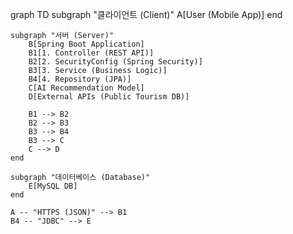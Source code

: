 graph TD
    subgraph "클라이언트 (Client)"
        A[User (Mobile App)]
    end

    subgraph "서버 (Server)"
        B[Spring Boot Application]
        B1[1. Controller (REST API)]
        B2[2. SecurityConfig (Spring Security)]
        B3[3. Service (Business Logic)]
        B4[4. Repository (JPA)]
        C[AI Recommendation Model]
        D[External APIs (Public Tourism DB)]

        B1 --> B2
        B2 --> B3
        B3 --> B4
        B3 --> C
        C --> D
    end

    subgraph "데이터베이스 (Database)"
        E[MySQL DB]
    end

    A -- "HTTPS (JSON)" --> B1
    B4 -- "JDBC" --> E
